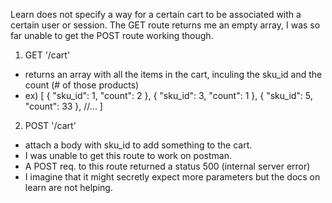 Learn does not specify a way for a certain cart to be associated with a certain user or session. The GET route returns me an empty array, I was so far unable to get the POST route working though.

1) GET '/cart'
  - returns an array with all the items in the cart, inculing the sku_id and the count (# of those products)
 - ex)
[
    {
        "sku_id": 1,
        "count": 2
    },
    {
        "sku_id": 3,
        "count": 1
    },
    {
        "sku_id": 5,
        "count": 33
    },
    //...
]

2) POST '/cart'
  - attach a body with sku_id to add something to the cart.
  - I was unable to get this route to work on postman.
  - A POST req. to this route returned a status 500 (internal server error)
  - I imagine that it might secretly expect more parameters but the docs on learn are not helping.